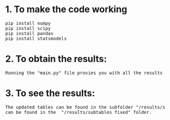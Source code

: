# 1. To make the code working

<pre>
pip install numpy 
pip install scipy
pip install pandas
pip install statsmodels
</pre>

# 2. To obtain the results:
<pre>
Running the "main.py" file provies you with all the results needed
</pre>

# 3. To see the results:

<pre>
The updated tables can be found in the subfolder "/results/subtables", whilst the ones used to create the "main.pdf" 
can be found in the  "/results/subtables_fixed" folder.
</pre>
